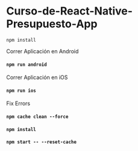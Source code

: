 # Curso-de-React-Native-Presupuesto-App

`npm install`

Correr Aplicación en Android
#### `npm run android`


Correr Aplicación en iOS
#### `npm run ios`


Fix Errors
#### `npm cache clean --force`
#### `npm install`
#### `npm start -- --reset-cache`
